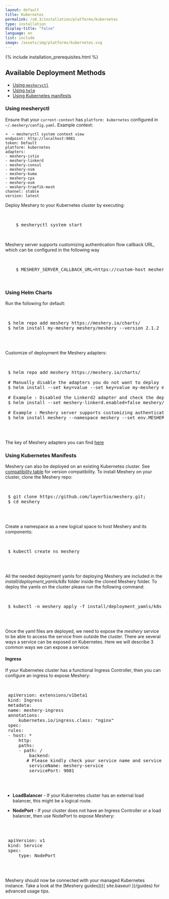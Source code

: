 ```yaml
---
layout: default
title: Kubernetes
permalink: /v0.3/installation/platforms/kubernetes
type: installation
display-title: "false"
language: en
list: include
image: /assets/img/platforms/kubernetes.svg
---
```


{% include installation_prerequisites.html %}

## Available Deployment Methods

- [Using `mesheryctl`](#using-mesheryctl)
- [Using `helm`](#using-helm-charts)
- [Using Kubernetes manifests](#using-kubernetes-manifests)

### **Using mesheryctl**
Ensure that your `current-context` has `platform: kubernetes` configured in `~/.meshery/config.yaml`. Example context:

```
➜  ~ mesheryctl system context view
endpoint: http://localhost:9081
token: Default
platform: kubernetes
adapters:
- meshery-istio
- meshery-linkerd
- meshery-consul
- meshery-nsm
- meshery-kuma
- meshery-cpx
- meshery-osm
- meshery-traefik-mesh
channel: stable
version: latest
```

Deploy Meshery to your Kubernetes cluster by executing:

<pre class="codeblock-pre">
 <div class="codeblock"><div class="clipboardjs">
    $ mesheryctl system start
 </div></div>
</pre>

Meshery server supports customizing authentication flow callback URL, which can be configured in the following way
<pre class="codeblock-pre">
 <div class="codeblock"><div class="clipboardjs">
    $ MESHERY_SERVER_CALLBACK_URL=https://custom-host mesheryctl system start
 </div></div>
</pre>

### **Using Helm Charts**

Run the following for default:

 <pre class="codeblock-pre">
 <div class="codeblock"><div class="clipboardjs">
 $ helm repo add meshery https://meshery.io/charts/
 $ helm install my-meshery meshery/meshery --version 2.1.2
 </div></div>
 </pre>

Customize of deployment the Meshery adapters:

 <pre class="codeblock-pre">
 <div class="codeblock"><div class="clipboardjs">
 $ helm repo add meshery https://meshery.io/charts/

 # Manually disable the adapters you do not want to deploy
 $ helm install --set key=value --set key=value my-meshery meshery/meshery --version 2.1.2

 # Example : Disabled the Linkerd2 adapter and check the deployment manifest that the helm will deploy
 $ helm install --set meshery-linkerd.enabled=false meshery/meshery --version 2.1.2 --dry-run

 # Example : Meshery server supports customizing authentication flow callback URL, which can be configured in the following way
 $ helm install meshery --namespace meshery --set env.MESHERY_SERVER_CALLBACK_URL=https://custom-host meshery/meshery
 </div></div>
 </pre>

The key of Meshery adapters you can find [here](https://artifacthub.io/packages/helm/meshery/meshery#values)

### **Using Kubernetes Manifests**
Meshery can also be deployed on an existing Kubernetes cluster. See [compatibility table](#compatibility-matrix) for version compatibility. To install Meshery on your cluster, clone the Meshery repo:

 <pre class="codeblock-pre">
 <div class="codeblock"><div class="clipboardjs">
 $ git clone https://github.com/layer5io/meshery.git;
 $ cd meshery
 </div></div>
 </pre>

Create a namespace as a new logical space to host Meshery and its components:

 <pre class="codeblock-pre">
 <div class="codeblock"><div class="clipboardjs">
 $ kubectl create ns meshery
 </div></div>
 </pre>

All the needed deployment yamls for deploying Meshery are included in the *install/deployment_yamls/k8s* folder inside the cloned Meshery folder. To deploy the yamls on the cluster please run the following command:

 <pre class="codeblock-pre">
 <div class="codeblock"><div class="clipboardjs">
 $ kubectl -n meshery apply -f install/deployment_yamls/k8s
 </div></div>
 </pre>

Once the yaml files are deployed, we need to expose the *meshery* service to be able to access the service from outside the cluster. There are several ways a service can be exposed on Kubernetes. Here we will describe 3 common ways we can expose a service:

#### **Ingress**

If your Kubernetes cluster has a functional Ingress Controller, then you can configure an ingress to expose Meshery:

 <pre class="codeblock-pre">
 <div class="codeblock"><div class="clipboardjs">
 apiVersion: extensions/v1beta1
 kind: Ingress
 metadata:
 name: meshery-ingress
 annotations:
     kubernetes.io/ingress.class: "nginx"
 spec:
 rules:
 - host: *
     http:
     paths:
     - path: /
         backend:
        # Please kindly check your service name and service port to confirm the Ingress can work well
         serviceName: meshery-service
         servicePort: 9081
 </div></div>
 </pre>

* **LoadBalancer** - If your Kubernetes cluster has an external load balancer, this might be a logical route.

* **NodePort** - If your cluster does not have an Ingress Controller or a load balancer, then use NodePort to expose Meshery:

 <pre class="codeblock-pre"><div class="codeblock">
 <div class="clipboardjs">
 apiVersion: v1
 kind: Service
 spec:
     type: NodePort
 </div></div>
 </pre>

Meshery should now be connected with your managed Kubernetes instance. Take a look at the [Meshery guides]({{ site.baseurl }}/guides) for advanced usage tips.
